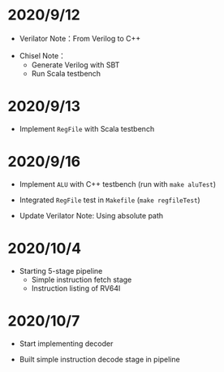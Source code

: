 # 2020/9/12

* Verilator Note：From Verilog to C++

- Chisel Note：
    - Generate Verilog with SBT
    - Run Scala testbench 

# 2020/9/13

* Implement `RegFile` with Scala testbench

# 2020/9/16

* Implement `ALU` with C++ testbench (run with `make aluTest`)

* Integrated `RegFile` test in `Makefile` (`make regfileTest`)

- Update Verilator Note: Using absolute path

# 2020/10/4

- Starting 5-stage pipeline
    - Simple instruction fetch stage
    - Instruction listing of RV64I

# 2020/10/7

- Start implementing decoder

- Built simple instruction decode stage in pipeline
